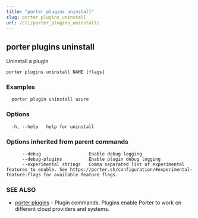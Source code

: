 ```yaml
---
title: "porter plugins uninstall"
slug: porter_plugins_uninstall
url: /cli/porter_plugins_uninstall/
---
```

## porter plugins uninstall

Uninstall a plugin

```
porter plugins uninstall NAME [flags]
```

### Examples

```
  porter plugin uninstall azure
```

### Options

```
  -h, --help   help for uninstall
```

### Options inherited from parent commands

```
      --debug                  Enable debug logging
      --debug-plugins          Enable plugin debug logging
      --experimental strings   Comma separated list of experimental features to enable. See https://porter.sh/configuration/#experimental-feature-flags for available feature flags.
```

### SEE ALSO

* [porter plugins](/cli/porter_plugins/)	 - Plugin commands. Plugins enable Porter to work on different cloud providers and systems.

